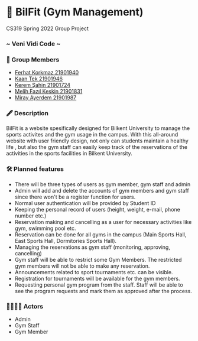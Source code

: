 # 💪 BilFit (Gym Management)
CS319 Spring 2022 Group Project
### ~ Veni Vidi Code ~

### 📃 Group Members
- [Ferhat Korkmaz 21901940](https://github.com/ferhatkorkmaz11)    
- [Kaan Tek 21901946](https://github.com/KaanTekTr)
- [Kerem Şahin 21901724](https://github.com/KeremSahin22)
- [Melih Fazıl Keskin 21901831](https://github.com/MelihFazl)
- [Miray Ayerdem 21901987](https://github.com/mirayayerdem)

### 🖋️ Description
BilFit is a website spesifically designed for Bilkent University to manage the sports activites and the gym usage in the campus.  With this all-around website with user friendly design,  not only can students maintain a healthy life , but also the gym staff can easily keep track of the reservations of the activities in the sports facilities in Bilkent University.

### 🛠️ Planned features
- There will be three types of users as gym member, gym staff and admin
- Admin will add and delete the accounts of gym members and gym staff since there won't be a register function for users.
- Normal user authentication will be provided by Student ID
- Keeping the personal record of users (height, weight, e-mail, phone number etc.)
- Reservation making and cancelling as a user for necessary activities like gym, swimming pool etc. 
- Reservation can be done for all gyms in the campus (Main Sports Hall, East Sports Hall, Dormitories Sports Hall). 
- Managing the reservations as gym staff (monitoring, approving, cancelling)
- Gym staff will be able to restrict some Gym Members. The restricted gym members will not be able to make any reservation.
- Announcements related to sport tournaments etc. can be visible.
- Registration for tournaments will be available for the gym members.
- Requesting personal gym program from the staff. Staff will be able to see the program requests and mark them as approved after the process.

### 🤵‍♂️🤵‍♀️ Actors
- Admin
- Gym Staff
- Gym Member
